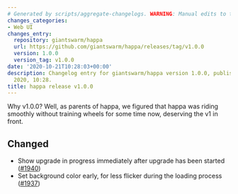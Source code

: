 ```yaml
---
# Generated by scripts/aggregate-changelogs. WARNING: Manual edits to this files will be overwritten.
changes_categories:
- Web UI
changes_entry:
  repository: giantswarm/happa
  url: https://github.com/giantswarm/happa/releases/tag/v1.0.0
  version: 1.0.0
  version_tag: v1.0.0
date: '2020-10-21T10:28:03+00:00'
description: Changelog entry for giantswarm/happa version 1.0.0, published on 21 October
  2020, 10:28.
title: happa release v1.0.0
---
```


Why v1.0.0? Well, as parents of happa, we figured that happa was riding smoothly without training wheels for some time now, deserving the v1 in front.

## Changed

- Show upgrade in progress immediately after upgrade has been started ([#1940](https://github.com/giantswarm/happa/pull/1940))
- Set background color early, for less flicker during the loading process ([#1937](https://github.com/giantswarm/happa/pull/1937))


